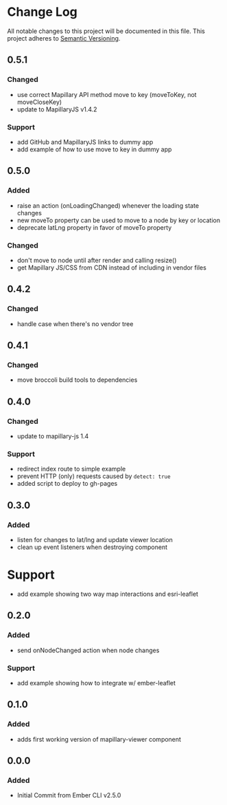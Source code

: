 # Change Log
All notable changes to this project will be documented in this file.
This project adheres to [Semantic Versioning](http://semver.org/).

## 0.5.1
### Changed
- use correct Mapillary API method move to key (moveToKey, not moveCloseKey)
- update to MapillaryJS v1.4.2
### Support
- add GitHub and MapillaryJS links to dummy app
- add example of how to use move to key in dummy app

## 0.5.0
### Added
- raise an action (onLoadingChanged) whenever the loading state changes
- new moveTo property can be used to move to a node by key or location
- deprecate latLng property in favor of moveTo property
### Changed
- don't move to node until after render and calling resize()
- get Mapillary JS/CSS from CDN instead of including in vendor files

## 0.4.2
### Changed
- handle case when there's no vendor tree

## 0.4.1
### Changed
- move broccoli build tools to dependencies

## 0.4.0
### Changed
- update to mapillary-js 1.4
### Support
- redirect index route to simple example
- prevent HTTP (only) requests caused by `detect: true`
- added script to deploy to gh-pages

## 0.3.0
### Added
- listen for changes to lat/lng and update viewer location
- clean up event listeners when destroying component
# Support
- add example showing two way map interactions and esri-leaflet

## 0.2.0
### Added
- send onNodeChanged action when node changes
### Support
- add example showing how to integrate w/ ember-leaflet

## 0.1.0
### Added
- adds first working version of mapillary-viewer component

## 0.0.0
### Added
- Initial Commit from Ember CLI v2.5.0
